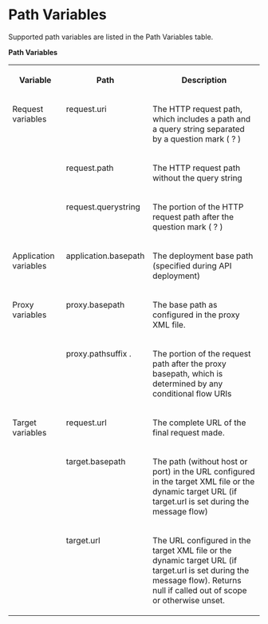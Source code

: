 <!-- loio482192514b7c4ec9a15b6ab6ed971e35 -->

# Path Variables

Supported path variables are listed in the Path Variables table.

**Path Variables**


<table>
<tr>
<th valign="top">

Variable



</th>
<th valign="top">

Path



</th>
<th valign="top">

Description



</th>
</tr>
<tr>
<td valign="top" rowspan="3">

Request variables



</td>
<td valign="top">

request.uri



</td>
<td valign="top">

The HTTP request path, which includes a path and a query string separated by a question mark \( ? \)



</td>
</tr>
<tr>
<td valign="top">

request.path



</td>
<td valign="top">

The HTTP request path without the query string



</td>
</tr>
<tr>
<td valign="top">

request.querystring



</td>
<td valign="top">

The portion of the HTTP request path after the question mark \( ? \)



</td>
</tr>
<tr>
<td valign="top">

Application variables



</td>
<td valign="top">

application.basepath



</td>
<td valign="top">

The deployment base path \(specified during API deployment\)



</td>
</tr>
<tr>
<td valign="top" rowspan="2">

Proxy variables



</td>
<td valign="top">

proxy.basepath



</td>
<td valign="top">

The base path as configured in the proxy XML file.



</td>
</tr>
<tr>
<td valign="top">

proxy.pathsuffix .



</td>
<td valign="top">

The portion of the request path after the proxy basepath, which is determined by any conditional flow URIs



</td>
</tr>
<tr>
<td valign="top" rowspan="3">

Target variables



</td>
<td valign="top">

request.url



</td>
<td valign="top">

The complete URL of the final request made.



</td>
</tr>
<tr>
<td valign="top">

target.basepath



</td>
<td valign="top">

The path \(without host or port\) in the URL configured in the target XML file or the dynamic target URL \(if target.url is set during the message flow\)



</td>
</tr>
<tr>
<td valign="top">

target.url



</td>
<td valign="top">

The URL configured in the target XML file or the dynamic target URL \(if target.url is set during the message flow\). Returns null if called out of scope or otherwise unset.



</td>
</tr>
</table>

